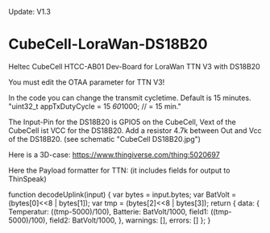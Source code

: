 Update: V1.3

# CubeCell-LoraWan-DS18B20
Heltec CubeCell HTCC-AB01 Dev-Board for LoraWan TTN V3 with DS18B20

You must edit the OTAA parameter for TTN V3!

In the code you can change the transmit cycletime. Default is 15 minutes.
"uint32_t appTxDutyCycle = 15 *60*1000; // = 15 min."

The Input-Pin for the DS18B20 is GPIO5 on the CubeCell, 
Vext of the CubeCell ist VCC for the DS18B20.
Add a resistor 4.7k between Out and Vcc of the DS18B20.
(see schematic "CubeCell DS18B20.jpg")

Here is a 3D-case:
https://www.thingiverse.com/thing:5020697

Here the Payload formatter for TTN:
(it includes fields for output to ThinSpeak)

function decodeUplink(input) {
  var bytes = input.bytes;
  var BatVolt = (bytes[0]<<8 | bytes[1]);
  var tmp = (bytes[2]<<8 | bytes[3]);
  return {
    data: {
    Temperatur: ((tmp-5000)/100),
    Batterie: BatVolt/1000,
    field1: ((tmp-5000)/100),
    field2: BatVolt/1000,
    },
    warnings: [],
    errors: []
  };
}
